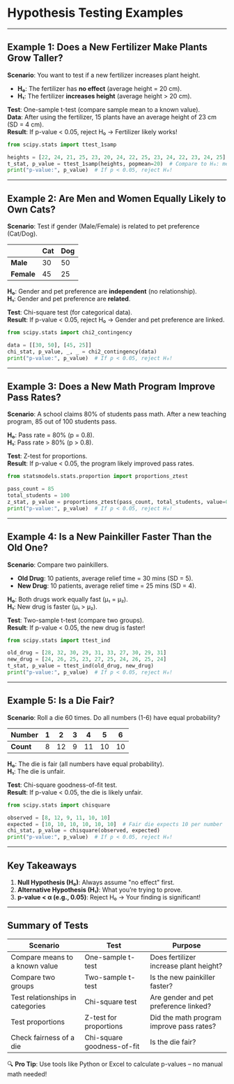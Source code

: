 # **Hypothesis Testing Examples**  

---

## **Example 1: Does a New Fertilizer Make Plants Grow Taller?**  
**Scenario**: You want to test if a new fertilizer increases plant height.  
- **H₀**: The fertilizer has **no effect** (average height = 20 cm).  
- **H₁**: The fertilizer **increases height** (average height > 20 cm).  

**Test**: One-sample t-test (compare sample mean to a known value).  
**Data**: After using the fertilizer, 15 plants have an average height of 23 cm (SD = 4 cm).  
**Result**: If p-value < 0.05, reject H₀ → Fertilizer likely works!  

```python  
from scipy.stats import ttest_1samp  

heights = [22, 24, 21, 25, 23, 20, 24, 22, 25, 23, 24, 22, 23, 24, 25]  
t_stat, p_value = ttest_1samp(heights, popmean=20)  # Compare to H₀: mean=20  
print("p-value:", p_value)  # If p < 0.05, reject H₀!  
```  

---

## **Example 2: Are Men and Women Equally Likely to Own Cats?**  
**Scenario**: Test if gender (Male/Female) is related to pet preference (Cat/Dog).  

|            | **Cat** | **Dog** |  
|------------|---------|---------|  
| **Male**   | 30      | 50      |  
| **Female** | 45      | 25      |  

**H₀**: Gender and pet preference are **independent** (no relationship).  
**H₁**: Gender and pet preference are **related**.  

**Test**: Chi-square test (for categorical data).  
**Result**: If p-value < 0.05, reject H₀ → Gender and pet preference are linked.  

```python  
from scipy.stats import chi2_contingency  

data = [[30, 50], [45, 25]]  
chi_stat, p_value, _, _ = chi2_contingency(data)  
print("p-value:", p_value)  # If p < 0.05, reject H₀!  
```  

---

## **Example 3: Does a New Math Program Improve Pass Rates?**  
**Scenario**: A school claims 80% of students pass math. After a new teaching program, 85 out of 100 students pass.  

**H₀**: Pass rate = 80% (p = 0.8).  
**H₁**: Pass rate > 80% (p > 0.8).  

**Test**: Z-test for proportions.  
**Result**: If p-value < 0.05, the program likely improved pass rates.  

```python  
from statsmodels.stats.proportion import proportions_ztest  

pass_count = 85  
total_students = 100  
z_stat, p_value = proportions_ztest(pass_count, total_students, value=0.8, alternative='larger')  
print("p-value:", p_value)  # If p < 0.05, reject H₀!  
```  

---

## **Example 4: Is a New Painkiller Faster Than the Old One?**  
**Scenario**: Compare two painkillers.  
- **Old Drug**: 10 patients, average relief time = 30 mins (SD = 5).  
- **New Drug**: 10 patients, average relief time = 25 mins (SD = 4).  

**H₀**: Both drugs work equally fast (μ₁ = μ₂).  
**H₁**: New drug is faster (μ₁ > μ₂).  

**Test**: Two-sample t-test (compare two groups).  
**Result**: If p-value < 0.05, the new drug is faster!  

```python  
from scipy.stats import ttest_ind  

old_drug = [28, 32, 30, 29, 31, 33, 27, 30, 29, 31]  
new_drug = [24, 26, 25, 23, 27, 25, 24, 26, 25, 24]  
t_stat, p_value = ttest_ind(old_drug, new_drug)  
print("p-value:", p_value)  # If p < 0.05, reject H₀!  
```  

---

## **Example 5: Is a Die Fair?**  
**Scenario**: Roll a die 60 times. Do all numbers (1-6) have equal probability?  

| **Number** | 1 | 2 | 3 | 4 | 5 | 6 |  
|------------|---|---|---|---|---|---|  
| **Count**  |8 |12 |9 |11 |10 |10 |  

**H₀**: The die is fair (all numbers have equal probability).  
**H₁**: The die is unfair.  

**Test**: Chi-square goodness-of-fit test.  
**Result**: If p-value < 0.05, the die is likely unfair.  

```python  
from scipy.stats import chisquare  

observed = [8, 12, 9, 11, 10, 10]  
expected = [10, 10, 10, 10, 10, 10]  # Fair die expects 10 per number  
chi_stat, p_value = chisquare(observed, expected)  
print("p-value:", p_value)  # If p < 0.05, reject H₀!  
```  

---

## **Key Takeaways**  
1. **Null Hypothesis (H₀)**: Always assume "no effect" first.  
2. **Alternative Hypothesis (H₁)**: What you’re trying to prove.  
3. **p-value < α (e.g., 0.05)**: Reject H₀ → Your finding is significant!  

---

## **Summary of Tests**  
| **Scenario**                     | **Test**                | **Purpose**                              |  
|-----------------------------------|-------------------------|------------------------------------------|  
| Compare means to a known value    | One-sample t-test       | Does fertilizer increase plant height?   |  
| Compare two groups                | Two-sample t-test       | Is the new painkiller faster?            |  
| Test relationships in categories  | Chi-square test         | Are gender and pet preference linked?    |  
| Test proportions                  | Z-test for proportions  | Did the math program improve pass rates? |  
| Check fairness of a die           | Chi-square goodness-of-fit | Is the die fair?                      |  

🔍 **Pro Tip**: Use tools like Python or Excel to calculate p-values – no manual math needed!